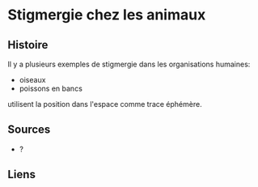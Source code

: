 # Stigmergie chez les animaux

## Histoire

Il y a plusieurs exemples de stigmergie dans les organisations humaines:
- oiseaux 
- poissons en bancs

utilisent la position dans l'espace comme trace éphémère.

## Sources

- ?



## Liens
